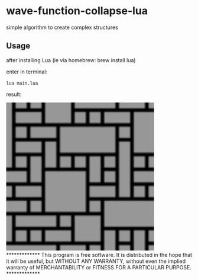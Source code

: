 # wave-function-collapse-lua
simple algorithm to create complex structures

## Usage

after installing Lua (ie via homebrew: brew install lua)

enter in terminal: 
```
lua main.lua
```
result:
<div align="left"><img src="/resources/demo.png" width="400px"</img></div> 
*************
This program is free software. It is distributed in the hope that it will be useful, but WITHOUT ANY WARRANTY, without even the implied warranty of MERCHANTABILITY or FITNESS FOR A PARTICULAR PURPOSE. 
*************
